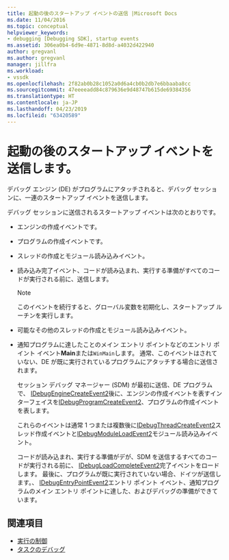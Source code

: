 ```yaml
---
title: 起動の後のスタートアップ イベントの送信 |Microsoft Docs
ms.date: 11/04/2016
ms.topic: conceptual
helpviewer_keywords:
- debugging [Debugging SDK], startup events
ms.assetid: 306ea0b4-6d9e-4871-8d8d-a4032d422940
author: gregvanl
ms.author: gregvanl
manager: jillfra
ms.workload:
- vssdk
ms.openlocfilehash: 2f82ab0b28c1052a0d6a4cb0b2db7e6bbaaba8cc
ms.sourcegitcommit: 47eeeeadd84c879636e9d48747b615de69384356
ms.translationtype: HT
ms.contentlocale: ja-JP
ms.lasthandoff: 04/23/2019
ms.locfileid: "63420589"
---
```

# <a name="send-startup-events-after-a-launch"></a>起動の後のスタートアップ イベントを送信します。
デバッグ エンジン (DE) がプログラムにアタッチされると、デバッグ セッションに、一連のスタートアップ イベントを送信します。

 デバッグ セッションに送信されるスタートアップ イベントは次のとおりです。

- エンジンの作成イベントです。

- プログラムの作成イベントです。

- スレッドの作成とモジュール読み込みイベント。

- 読み込み完了イベント、コードが読み込まれ、実行する準備がすべてのコードが実行される前に、送信します。

  > [!NOTE]
  > このイベントを続行すると、グローバル変数を初期化し、スタートアップ ルーチンを実行します。

- 可能なその他のスレッドの作成とモジュール読み込みイベント。

- 通知プログラムに達したことのメイン エントリ ポイントなどのエントリ ポイント イベント**Main**または`WinMain`します。 通常、このイベントはされていない、DE が既に実行されているプログラムにアタッチする場合に送信されます。

  セッション デバッグ マネージャー (SDM) が最初に送信、DE プログラムで、 [IDebugEngineCreateEvent2](../../extensibility/debugger/reference/idebugenginecreateevent2.md)後に、エンジンの作成イベントを表すインターフェイスを[IDebugProgramCreateEvent2](../../extensibility/debugger/reference/idebugprogramcreateevent2.md)、プログラムの作成イベントを表します。

  これらのイベントは通常 1 つまたは複数後に[IDebugThreadCreateEvent2](../../extensibility/debugger/reference/idebugthreadcreateevent2.md)スレッド作成イベントと[IDebugModuleLoadEvent2](../../extensibility/debugger/reference/idebugmoduleloadevent2.md)モジュール読み込みイベント。

  コードが読み込まれ、実行する準備がデが、SDM を送信するすべてのコードが実行される前に、 [IDebugLoadCompleteEvent2](../../extensibility/debugger/reference/idebugloadcompleteevent2.md)完了イベントをロードします。 最後に、プログラムが既に実行されていない場合、ドイツが送信します。、 [IDebugEntryPointEvent2](../../extensibility/debugger/reference/idebugentrypointevent2.md)エントリ ポイント イベント、通知プログラムのメイン エントリ ポイントに達した、およびデバッグの準備ができています。

## <a name="see-also"></a>関連項目
- [実行の制御](../../extensibility/debugger/control-of-execution.md)
- [タスクのデバッグ](../../extensibility/debugger/debugging-tasks.md)